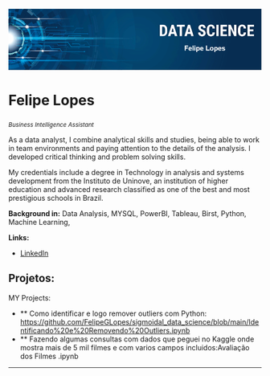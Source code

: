 

<p align="center">
  <img src="banner2.PNG" >
</p>

# Felipe Lopes
<sub>*Business Intelligence Assistant*</sub>

As a data analyst, I combine analytical skills and studies, being able to work in team environments and paying attention to the details of the analysis. I developed critical thinking and problem solving skills.

My credentials include a degree in Technology in analysis and systems development from the Instituto de Uninove, an institution of higher education and advanced research classified as one of the best and most prestigious schools in Brazil.

**Background in:** Data Analysis, MYSQL, PowerBI, Tableau, Birst, Python, Machine Learning, 

**Links:**

* [LinkedIn](https://https://www.linkedin.com/in/felipe-gabriel-lopes-bb77b0180/)



## Projetos:
MY Projects:

* ** Como identificar e logo remover outliers com Python: https://github.com/FelipeGLopes/sigmoidal_data_science/blob/main/Identificando%20e%20Removendo%20Outliers.ipynb
* ** Fazendo algumas consultas com dados que peguei no Kaggle onde mostra mais de 5 mil filmes e com varios campos incluidos:Avaliação dos Filmes .ipynb

---
